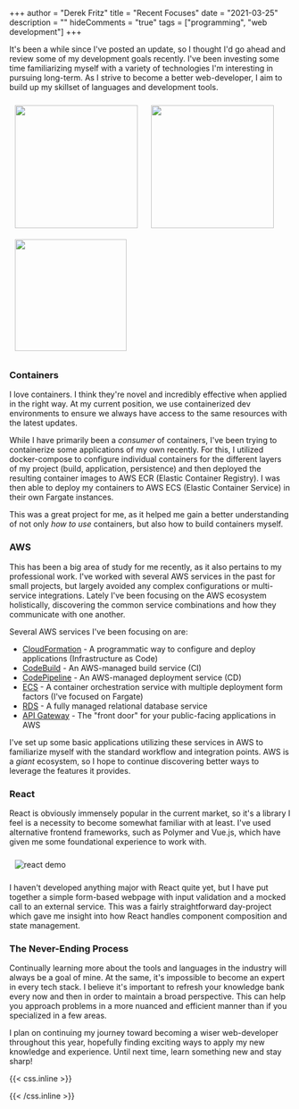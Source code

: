 +++
author = "Derek Fritz"
title = "Recent Focuses"
date = "2021-03-25"
description = ""
hideComments = "true"
tags = ["programming", "web development"]
+++

It's been a while since I've posted an update, so I thought I'd go ahead and review some of my development goals recently. I've been investing some time familiarizing myself
with a variety of technologies I'm interesting in pursuing long-term. As I strive to become a better web-developer, I aim to build up my skillset of languages and development tools.

<style>
img {
    display: inline-block;
    margin: 10px;
    vertical-align: middle;
    white-space: nowrap;
}
</style>

<div id="icon-banner">
    <img src="/images/docker.png" width="220">
    <img src="/images/aws.png" width="220">
    <img src="/images/react.png" width="200">
</div>

### Containers ###

I love containers. I think they're novel and incredibly effective when applied in the right way. At my current position, we use containerized dev environments to
ensure we always have access to the same resources with the latest updates.

While I have primarily been a *consumer* of containers, I've been trying to containerize some applications of my own recently. For this, I utilized docker-compose
to configure individual containers for the different layers of my project (build, application, persistence) and then deployed the resulting container images
to AWS ECR (Elastic Container Registry). I was then able to deploy my containers to AWS ECS (Elastic Container Service) in their own Fargate instances.

This was a great project for me, as it helped me gain a better understanding of not only *how to use* containers, but also how to build containers myself.

### AWS ###

This has been a big area of study for me recently, as it also pertains to my professional work. I've worked with several AWS services in the past for small projects, but largely
avoided any complex configurations or multi-service integrations. Lately I've been focusing on the AWS ecosystem holistically, discovering the common service combinations and
how they communicate with one another.

Several AWS services I've been focusing on are:

* [CloudFormation](https://aws.amazon.com/cloudformation/) - A programmatic way to configure and deploy applications (Infrastructure as Code)
* [CodeBuild](https://aws.amazon.com/codebuild/) - An AWS-managed build service (CI)
* [CodePipeline](https://aws.amazon.com/codepipeline/) - An AWS-managed deployment service (CD)
* [ECS](https://aws.amazon.com/ecs/) - A container orchestration service with multiple deployment form factors (I've focused on Fargate)
* [RDS](https://aws.amazon.com/rds/) - A fully managed relational database service
* [API Gateway](https://aws.amazon.com/api-gateway/) - The "front door" for your public-facing applications in AWS

I've set up some basic applications utilizing these services in AWS to familiarize myself with the standard workflow and integration points. AWS is a *giant* ecosystem,
so I hope to continue discovering better ways to leverage the features it provides.

### React ###

React is obviously immensely popular in the current market, so it's a library I feel is a necessity to become somewhat familiar with at least. I've used alternative frontend
frameworks, such as Polymer and Vue.js, which have given me some foundational experience to work with.

![react demo](/images/react-demo.gif)

I haven't developed anything major with React quite yet, but I have put together a simple form-based webpage with input validation and a mocked call to an external service.
This was a fairly straightforward day-project which gave me insight into how React handles component composition and state management.

### The Never-Ending Process ###

Continually learning more about the tools and languages in the industry will always be a goal of mine. At the same, it's impossible to become an expert in every tech stack.
I believe it's important to refresh your knowledge bank every now and then in order to maintain a broad perspective. This can help you approach problems in a more nuanced
and efficient manner than if you specialized in a few areas.

I plan on continuing my journey toward becoming a wiser web-developer throughout this year, hopefully finding exciting ways to apply my new knowledge and experience. Until next
time, learn something new and stay sharp!

{{< css.inline >}}
<style>
.canon { background: white; width: 100%; height: auto;}
</style>
{{< /css.inline >}}
